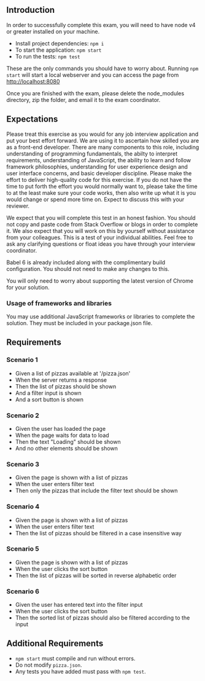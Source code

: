 ## Introduction

In order to successfully complete this exam, you will need to have node v4 or greater installed on your machine.

* Install project dependencies: `npm i`
* To start the application: `npm start`
* To run the tests: `npm test`

These are the only commands you should have to worry about. Running `npm start` will start a local webserver and you can access the page from [http://localhost:8080](http://localhost:8080)

Once you are finished with the exam, please delete the node_modules directory, zip the folder, and email it to the exam coordinator.

## Expectations

Please treat this exercise as you would for any job interview application and put your best effort forward. We are using it to ascertain how skilled you are as a front-end developer. There are many components to this role, including understanding of programming fundamentals, the abilty to interpret requirements, understanding of JavaScript, the ability to learn and follow framework philosophies, understanding for user experience design and user interface concerns, and basic developer discipline. Please make the effort to deliver high-quality code for this exercise. If you do not have the time to put forth the effort you would normally want to, please take the time to at the least make sure your code works, then also write up what it is you would change or spend more time on. Expect to discuss this with your reviewer.

We expect that you will complete this test in an honest fashion. You should not copy and paste code from Stack Overflow or blogs in order to complete it. We also expect that you will work on this by yourself without assistance from your colleagues. This is a test of your individual abilities. Feel free to ask any clarifying questions or float ideas you have through your interview coordinator. 

Babel 6 is already included along with the complimentary build configuration. You should not need to make any changes to this.

You will only need to worry about supporting the latest version of Chrome for your solution.

### Usage of frameworks and libraries

You may use additional JavaScript frameworks or libraries to complete the solution. They must be included in your package.json file.

## Requirements

### Scenario 1

* Given a list of pizzas available at '/pizza.json'
* When the server returns a response
* Then the list of pizzas should be shown
* And a filter input is shown
* And a sort button is shown

### Scenario 2

* Given the user has loaded the page
* When the page waits for data to load
* Then the text "Loading" should be shown
* And no other elements should be shown

### Scenario 3

* Given the page is shown with a list of pizzas
* When the user enters filter text
* Then only the pizzas that include the filter text should be shown

### Scenario 4

* Given the page is shown with a list of pizzas
* When the user enters filter text
* Then the list of pizzas should be filtered in a case insensitive way

### Scenario 5

* Given the page is shown with a list of pizzas
* When the user clicks the sort button
* Then the list of pizzas will be sorted in reverse alphabetic order

### Scenario 6

* Given the user has entered text into the filter input
* When the user clicks the sort button
* Then the sorted list of pizzas should also be filtered according to the input

## Additional Requirements
* `npm start` must compile and run without errors.
* Do not modify `pizza.json`.
* Any tests you have added must pass with `npm test`.

